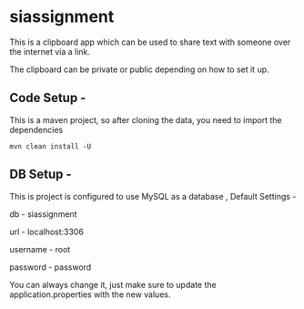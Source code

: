 # siassignment

This is a clipboard app which can be used to share text with someone over the internet via a link.

The clipboard can be private or public depending on how to set it up.



## Code Setup -

This is a maven project, so after cloning the data, you need to import the dependencies

```
mvn clean install -U
```

## DB Setup -

This is project is configured to use MySQL as a database , 
Default Settings -

db - siassignment

url - localhost:3306

username - root

password - password


You can always change it, just make sure to update the application.properties with the new values.
